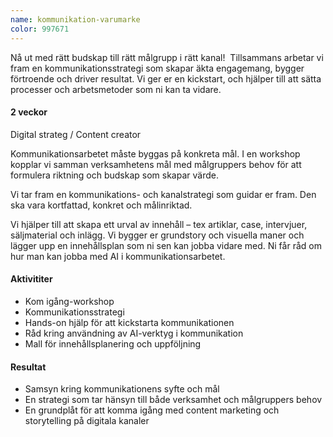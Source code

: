 ```yaml
---
name: kommunikation-varumarke
color: 997671
---
```


<div class="lead">
Nå ut med rätt budskap till rätt målgrupp i rätt kanal!  Tillsammans arbetar vi fram en kommunikationsstrategi som skapar äkta engagemang, bygger förtroende och driver resultat. Vi ger er en kickstart, och hjälper till att sätta processer och arbetsmetoder som ni kan ta vidare. 
</div>

<h4 class="time-h4">2 veckor</h4>
Digital strateg / Content creator

<p class="offer-preamble">Kommunikationsarbetet måste byggas på konkreta mål. I en workshop kopplar vi samman verksamhetens mål med målgruppers behov för att formulera riktning och budskap som skapar värde.</p> 
<p class="offer-preamble">Vi tar fram en kommunikations- och kanalstrategi som guidar er fram. Den ska vara kortfattad, konkret och målinriktad.</p>
<p class="offer-preamble">Vi hjälper till att skapa ett urval av innehåll – tex artiklar, case, intervjuer, säljmaterial och inlägg. Vi bygger er grundstory och visuella maner och lägger upp en innehållsplan som ni sen kan jobba vidare med. Ni får råd om hur man kan jobba med AI i kommunikationsarbetet.</p>

<h4>Aktivititer</h4>

- Kom igång-workshop
- Kommunikationsstrategi
- Hands-on hjälp för att kickstarta kommunikationen
- Råd kring användning av AI-verktyg i kommunikation
- Mall för innehållsplanering och uppföljning

<h4>Resultat</h4>

- Samsyn kring kommunikationens syfte och mål
- En strategi som tar hänsyn till både verksamhet och målgruppers behov
- En grundplåt för att komma igång med content marketing och storytelling på digitala kanaler